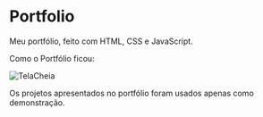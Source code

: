# Portfolio
 Meu portfólio, feito com HTML, CSS e JavaScript.

Como o Portfólio ficou:

 ![TelaCheia](https://github.com/EduardaSantosDiniz/Portfolio/assets/141766958/241a1f84-f748-4247-a970-c0afaaa3b3a2)





 Os projetos apresentados no portfólio foram usados apenas como demonstração.

